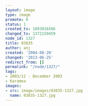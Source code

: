```yaml
---
layout: image
type: image
promote: 0
status: 1
created_ts: 1093016566
changed_ts: 1372159459
node_id: 1327
title: 03835
author: anj
created: '2004-08-20'
changed: '2013-06-25'
redirect_from: []
permalink: "/node/1327/"
tags:
- 2003/12 - December 2003
- Karamea
images:
- src: image/images/03835-1327.jpg
  name: 03835-1327.jpg
---
```


